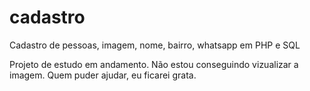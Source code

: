 # cadastro
Cadastro de pessoas, imagem, nome, bairro, whatsapp em PHP e SQL

Projeto de estudo em andamento.
Não estou conseguindo vizualizar a imagem. Quem puder ajudar, eu ficarei grata.
